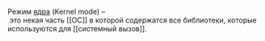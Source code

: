 Режим [ядра](5.%20Основные%20понятия%20и%20состав%20ОС/Ядро.md) (Kernel mode) – это некая часть [[ОС]] в которой содержатся все библиотеки, которые используются для [[системный вызов]].